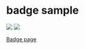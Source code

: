 # badge sample

![](https://github.com/ywata/branch-badges/actions/workflows/blank.yml/badge.svg?event=push)
![](https://github.com/ywata/branch-badges/actions/workflows/echo.yml/badge.svg?event=push)

[Badge page](https://github.com/ywata/branch-badges/blob/badges/BADGES.md)
